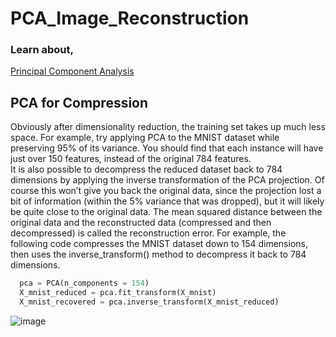 # PCA_Image_Reconstruction

### Learn about,
[Principal Component Analysis](https://github.com/rjnp2/Data-Science/blob/main/tutorial/6.%20Machine%20Learning/7.%20Dimensionality%20reduction/PCA/readme.md)

## PCA for Compression
Obviously after dimensionality reduction, the training set takes up much less space. For example, try applying PCA to the MNIST dataset while preserving 95% of its variance. You should find that each instance will have just over 150 features, instead of the original 784 features. \
It is also possible to decompress the reduced dataset back to 784 dimensions by applying the inverse transformation of the PCA projection. Of course this won’t give you back the original data, since the projection lost a bit of information (within the 5% variance that was dropped), but it will likely be quite close to the original data. The mean squared distance between the original data and the reconstructed data (compressed and then decompressed) is called the reconstruction error. For example, the following code compresses the MNIST dataset down to 154 dimensions, then uses the inverse_transform() method to decompress it back to 784 dimensions.

  ```python
    pca = PCA(n_components = 154)
    X_mnist_reduced = pca.fit_transform(X_mnist)
    X_mnist_recovered = pca.inverse_transform(X_mnist_reduced)
 ```
 ![image](https://user-images.githubusercontent.com/58425689/108387091-5df36f00-7235-11eb-8569-b38f1c465351.png)
